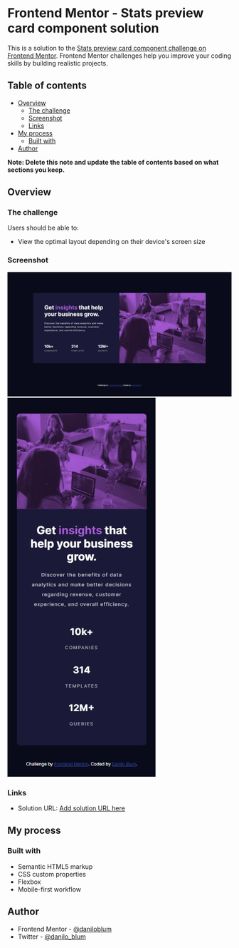 # Frontend Mentor - Stats preview card component solution

This is a solution to the [Stats preview card component challenge on Frontend Mentor](https://www.frontendmentor.io/challenges/stats-preview-card-component-8JqbgoU62). Frontend Mentor challenges help you improve your coding skills by building realistic projects. 

## Table of contents

- [Overview](#overview)
  - [The challenge](#the-challenge)
  - [Screenshot](#screenshot)
  - [Links](#links)
- [My process](#my-process)
  - [Built with](#built-with)
- [Author](#author)

**Note: Delete this note and update the table of contents based on what sections you keep.**

## Overview

### The challenge

Users should be able to:

- View the optimal layout depending on their device's screen size

### Screenshot

![Desktop solution](newbie/1-stats-preview-card-component/design/desktop-design.jpg)
![Mobile solution](newbie/1-stats-preview-card-component/design/mobile-design.jpg)

### Links

- Solution URL: [Add solution URL here](https://daniloblum.github.io/frontendmentor/newbie/1-stats-preview-card-component/index.html)

## My process

### Built with

- Semantic HTML5 markup
- CSS custom properties
- Flexbox
- Mobile-first workflow

## Author

- Frontend Mentor - [@daniloblum](https://www.frontendmentor.io/profile/daniloblum)
- Twitter - [@danilo_blum](https://twitter.com/danilo_blum)
